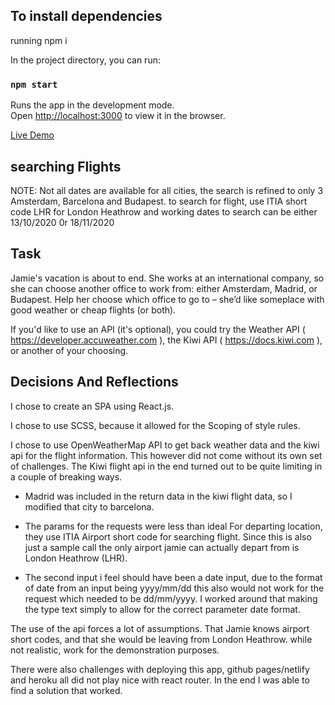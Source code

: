 ## To install dependencies

running npm i

In the project directory, you can run:

### `npm start`

Runs the app in the development mode.<br />
Open [http://localhost:3000](http://localhost:3000) to view it in the browser.

[Live Demo](http://adyen-assessment.surge.sh)

## searching Flights

NOTE: Not all dates are available for all cities, the search is refined to only 3 Amsterdam, Barcelona and Budapest. to search for
flight, use ITIA short code LHR for London Heathrow and working dates to search can be either 13/10/2020 0r 18/11/2020

## Task

Jamie's vacation is about to end. She works at an international company, so she can choose another office to work from: either Amsterdam, Madrid, or Budapest. Help her choose which office to go to – she’d like someplace with good weather or cheap flights (or both).

If you'd like to use an API (it's optional), you could try the
Weather API ( https://developer.accuweather.com ), the Kiwi API ( https://docs.kiwi.com ), or another of your choosing.

## Decisions And Reflections

I chose to create an SPA using React.js.

I chose to use SCSS, because it allowed for the Scoping of style rules.

I chose to use OpenWeatherMap API to get back weather data and the kiwi api for the flight information. This however did not come without its own set of challenges. The Kiwi flight api in the end turned out to be quite limiting in a couple of breaking ways.

- Madrid was included in the return data in the kiwi flight data, so I modified that city to barcelona.

- The params for the requests were less than ideal For departing location, they use ITIA Airport short code for searching flight. Since this is also just a sample call the only airport jamie can actually depart from is London Heathrow (LHR).

- The second input i feel should have been a date input, due to the format of date from an input being yyyy/mm/dd this also would not work for the request which needed to be dd/mm/yyyy. I worked around that making the type text simply to allow for the correct parameter date format.

The use of the api forces a lot of assumptions. That Jamie knows airport short codes, and that she would be leaving from London Heathrow. while not realistic, work for the demonstration purposes.

There were also challenges with deploying this app, github pages/netlify and heroku all did not play nice with react router. In the end
I was able to find a solution that worked.

